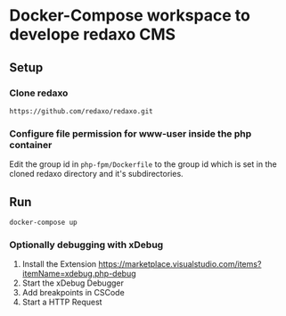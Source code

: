 # Docker-Compose workspace to develope redaxo CMS

## Setup
###  Clone redaxo
```
https://github.com/redaxo/redaxo.git
```
### Configure file permission for www-user inside the php container
Edit the group id in `php-fpm/Dockerfile` to the group id which is set in the cloned redaxo directory and it's subdirectories.

## Run

```
docker-compose up
```

### Optionally debugging with xDebug
1. Install the Extension https://marketplace.visualstudio.com/items?itemName=xdebug.php-debug
2. Start the xDebug Debugger
3. Add breakpoints in CSCode
4. Start a HTTP Request